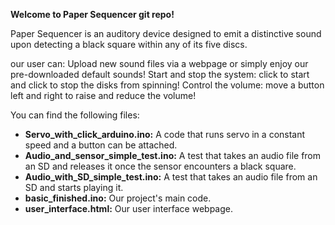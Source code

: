 **Welcome to Paper Sequencer git repo!**

Paper Sequencer is an auditory device designed to emit a distinctive sound upon detecting a black square within any of its five discs.

our user can: 
Upload new sound files via a webpage or simply enjoy our pre-downloaded default sounds!
Start and stop the system: click to start and click to stop the disks from spinning!
Control the volume: move a button left and right to raise and reduce the volume!


You can find the following files:
- **Servo_with_click_arduino.ino:**
  A code that runs servo in a constant speed and a button can be attached.
- **Audio_and_sensor_simple_test.ino:**
  A test that takes an audio file from an SD and releases it once the sensor encounters a black square.
- **Audio_with_SD_simple_test.ino:**
  A test that takes an audio file from an SD and starts playing it.
- **basic_finished.ino:**
  Our project's main code.
- **user_interface.html:**
  Our user interface webpage.

